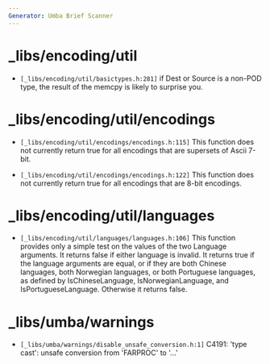 ```yaml
---
Generator: Umba Brief Scanner
---
```


# _libs/encoding/util

- `[_libs/encoding/util/basictypes.h:281]`
  if Dest or Source is a non-POD type, the result of the memcpy is likely to
  surprise you.



# _libs/encoding/util/encodings

- `[_libs/encoding/util/encodings/encodings.h:115]`
  This function does not currently return true for all encodings that are
  supersets of Ascii 7-bit.

- `[_libs/encoding/util/encodings/encodings.h:122]`
  This function does not currently return true for all encodings that are 8-bit
  encodings.



# _libs/encoding/util/languages

- `[_libs/encoding/util/languages/languages.h:106]`
  This function provides only a simple test on the values of the two Language
  arguments. It returns false if either language is invalid. It returns true if
  the language arguments are equal, or if they are both Chinese languages, both
  Norwegian languages, or both Portuguese languages, as defined by
  IsChineseLanguage, IsNorwegianLanguage, and IsPortugueseLanguage. Otherwise it
  returns false.



# _libs/umba/warnings

- `[_libs/umba/warnings/disable_unsafe_conversion.h:1]`
  C4191: 'type cast': unsafe conversion from 'FARPROC' to '...'

